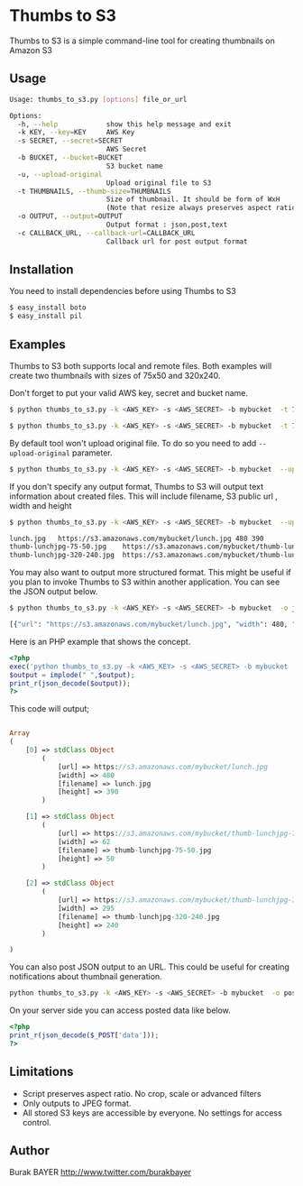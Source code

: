 # Thumbs to S3 #

Thumbs to S3 is a simple command-line tool for creating thumbnails on Amazon S3

## Usage ##

```bash
Usage: thumbs_to_s3.py [options] file_or_url

Options:
  -h, --help            show this help message and exit
  -k KEY, --key=KEY     AWS Key
  -s SECRET, --secret=SECRET
                        AWS Secret
  -b BUCKET, --bucket=BUCKET
                        S3 bucket name
  -u, --upload-original
                        Upload original file to S3
  -t THUMBNAILS, --thumb-size=THUMBNAILS
                        Size of thumbnail. It should be form of WxH
                        (Note that resize always preserves aspect ratio.)
  -o OUTPUT, --output=OUTPUT
                        Output format : json,post,text
  -c CALLBACK_URL, --callback-url=CALLBACK_URL
                        Callback url for post output format

```

## Installation ##

You need to install dependencies before using Thumbs to S3

```bash
$ easy_install boto
$ easy_install pil
``` 

## Examples ##

Thumbs to S3 both supports local and remote files. Both examples will create two thumbnails with sizes of 75x50 and 320x240.

Don't forget to put your valid AWS key, secret and bucket name.

```bash
$ python thumbs_to_s3.py -k <AWS_KEY> -s <AWS_SECRET> -b mybucket  -t 75x50 -t 320x240 http://www.worldsfamousphotos.com/wp-content/uploads/2008/01/lunch.jpg
```

```bash
$ python thumbs_to_s3.py -k <AWS_KEY> -s <AWS_SECRET> -b mybucket  -t 75x50 -t 320x240 lunch.jpg
```

By default tool won't upload original file. To do so you need to add ```--upload-original``` parameter.

```bash
$ python thumbs_to_s3.py -k <AWS_KEY> -s <AWS_SECRET> -b mybucket  --upload-original -t 75x50 -t 320x240 lunch.jpg
``` 

If you don't specify any output format, Thumbs to S3 will output text information about created files. This will include filename, S3 public url , width and height

```bash
$ python thumbs_to_s3.py -k <AWS_KEY> -s <AWS_SECRET> -b mybucket  --upload-original -t 75x50 -t 320x240 lunch.jpg

lunch.jpg	https://s3.amazonaws.com/mybucket/lunch.jpg	480	390
thumb-lunchjpg-75-50.jpg	https://s3.amazonaws.com/mybucket/thumb-lunchjpg-75-50.jpg	62	50
thumb-lunchjpg-320-240.jpg	https://s3.amazonaws.com/mybucket/thumb-lunchjpg-320-240.jpg	295	240

``` 

You may also want to output more structured format. This might be useful if you plan to invoke Thumbs to S3 within another application. You can see the JSON output below.

```bash
$ python thumbs_to_s3.py -k <AWS_KEY> -s <AWS_SECRET> -b mybucket  -o json --upload-original -t 75x50 -t 320x240 lunch.jpg

[{"url": "https://s3.amazonaws.com/mybucket/lunch.jpg", "width": 480, "filename": "lunch.jpg", "height": 390}, {"url": "https://s3.amazonaws.com/mybucket/thumb-lunchjpg-75-50.jpg", "width": 62, "filename": "thumb-lunchjpg-75-50.jpg", "height": 50}, {"url": "https://s3.amazonaws.com/mybucket/thumb-lunchjpg-320-240.jpg", "width": 295, "filename": "thumb-lunchjpg-320-240.jpg", "height": 240}]
```

Here is an PHP example that shows the concept.

```php
<?php
exec('python thumbs_to_s3.py -k <AWS_KEY> -s <AWS_SECRET> -b mybucket  -o json --upload-original -t 75x50 -t 320x240 lunch.jpg', $output);
$output = implode(" ",$output);
print_r(json_decode($output));
?>
```

This code will output;

```php

Array
(
    [0] => stdClass Object
        (
            [url] => https://s3.amazonaws.com/mybucket/lunch.jpg
            [width] => 480
            [filename] => lunch.jpg
            [height] => 390
        )

    [1] => stdClass Object
        (
            [url] => https://s3.amazonaws.com/mybucket/thumb-lunchjpg-75-50.jpg
            [width] => 62
            [filename] => thumb-lunchjpg-75-50.jpg
            [height] => 50
        )

    [2] => stdClass Object
        (
            [url] => https://s3.amazonaws.com/mybucket/thumb-lunchjpg-320-240.jpg
            [width] => 295
            [filename] => thumb-lunchjpg-320-240.jpg
            [height] => 240
        )

)
```

You can also post JSON output to an URL. This could be useful for creating notifications about thumbnail generation.

```sh
python thumbs_to_s3.py -k <AWS_KEY> -s <AWS_SECRET> -b mybucket  -o post -c http://www.mysite.com/callback.php -t 75x50 -t 320x240 http://www.worldsfamousphotos.com/wp-content/uploads/2008/01/lunch.jpg
```

On your server side you can access posted data like below.

```php
<?php
print_r(json_decode($_POST['data']));
?>
```
## Limitations ##

* Script preserves aspect ratio. No crop, scale or advanced filters
* Only outputs to JPEG format.
* All stored S3 keys are accessible by everyone. No settings for access control.

## Author ##

Burak BAYER
<http://www.twitter.com/burakbayer>